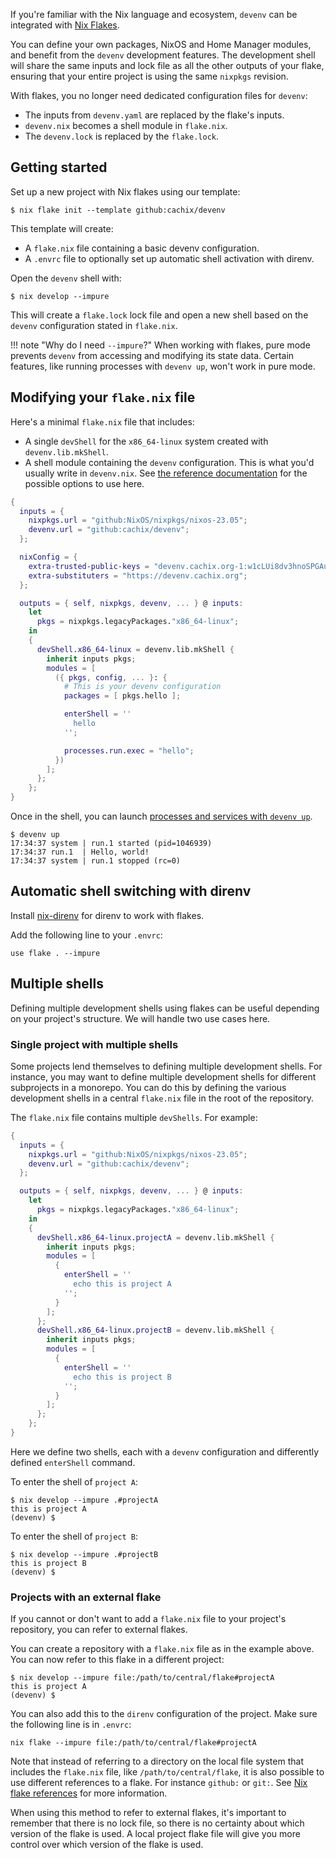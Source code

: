 If you're familiar with the Nix language and ecosystem, `devenv` can be integrated with [Nix Flakes](https://www.tweag.io/blog/2020-05-25-flakes/).

You can define your own packages, NixOS and Home Manager modules, and benefit from the `devenv` development features.
The development shell will share the same inputs and lock file as all the other outputs of your flake, ensuring that your entire project is using the same `nixpkgs` revision.

With flakes, you no longer need dedicated configuration files for `devenv`:

* The inputs from `devenv.yaml` are replaced by the flake's inputs.
* `devenv.nix` becomes a shell module in `flake.nix`.
* The `devenv.lock` is replaced by the `flake.lock`.

## Getting started

Set up a new project with Nix flakes using our template:

```console
$ nix flake init --template github:cachix/devenv
```

This template will create:

* A `flake.nix` file containing a basic devenv configuration.
* A `.envrc` file to optionally set up automatic shell activation with direnv.

Open the `devenv` shell with:

```console
$ nix develop --impure
```

This will create a `flake.lock` lock file and open a new shell based on the `devenv` configuration stated in `flake.nix`.

!!! note "Why do I need `--impure`?"
    When working with flakes, pure mode prevents `devenv` from accessing and modifying its state data.
    Certain features, like running processes with `devenv up`, won't work in pure mode.

## Modifying your `flake.nix` file

Here's a minimal `flake.nix` file that includes:

* A single `devShell` for the `x86_64-linux` system created with `devenv.lib.mkShell`.
* A shell module containing the `devenv` configuration. This is what you'd usually write in `devenv.nix`.
  See [the reference documentation](/reference/options/) for the possible options to use here.

```nix
{
  inputs = {
    nixpkgs.url = "github:NixOS/nixpkgs/nixos-23.05";
    devenv.url = "github:cachix/devenv";
  };

  nixConfig = {
    extra-trusted-public-keys = "devenv.cachix.org-1:w1cLUi8dv3hnoSPGAuibQv+f9TZLr6cv/Hm9XgU50cw=";
    extra-substituters = "https://devenv.cachix.org";
  };

  outputs = { self, nixpkgs, devenv, ... } @ inputs:
    let
      pkgs = nixpkgs.legacyPackages."x86_64-linux";
    in
    {
      devShell.x86_64-linux = devenv.lib.mkShell {
        inherit inputs pkgs;
        modules = [
          ({ pkgs, config, ... }: {
            # This is your devenv configuration
            packages = [ pkgs.hello ];

            enterShell = ''
              hello
            '';

            processes.run.exec = "hello";
          })
        ];
      };
    };
}
```

Once in the shell, you can launch [processes and services with `devenv up`](/processes).

```console
$ devenv up
17:34:37 system | run.1 started (pid=1046939)
17:34:37 run.1  | Hello, world!
17:34:37 system | run.1 stopped (rc=0)
```

## Automatic shell switching with direnv

Install [nix-direnv](https://github.com/nix-community/nix-direnv) for direnv to work with flakes.

Add the following line to your `.envrc`:

```console
use flake . --impure
```

## Multiple shells

Defining multiple development shells using flakes can be useful depending on your project's structure. We will handle two use cases here.

### Single project with multiple shells

Some projects lend themselves to defining multiple development shells. For instance, you may want to define multiple development shells for different subprojects in a monorepo. You can do this by defining the various development shells in a central `flake.nix` file in the root of the repository. 

The `flake.nix` file contains multiple `devShells`. For example:

```nix
{
  inputs = {
    nixpkgs.url = "github:NixOS/nixpkgs/nixos-23.05";
    devenv.url = "github:cachix/devenv";
  };

  outputs = { self, nixpkgs, devenv, ... } @ inputs:
    let
      pkgs = nixpkgs.legacyPackages."x86_64-linux";
    in
    {
      devShell.x86_64-linux.projectA = devenv.lib.mkShell {
        inherit inputs pkgs;
        modules = [
          {
            enterShell = ''
              echo this is project A
            '';
          }
        ];
      };
      devShell.x86_64-linux.projectB = devenv.lib.mkShell {
        inherit inputs pkgs;
        modules = [
          {
            enterShell = ''
              echo this is project B
            '';
          }
        ];
      };
    };
}
```

Here we define two shells, each with a `devenv` configuration and differently defined `enterShell` command.

To enter the shell of `project A`:

```console
$ nix develop --impure .#projectA
this is project A
(devenv) $ 
```

To enter the shell of `project B`:

```console
$ nix develop --impure .#projectB
this is project B
(devenv) $ 
```

### Projects with an external flake

If you cannot or don't want to add a `flake.nix` file to your project's repository, you can refer to external flakes.

You can create a repository with a `flake.nix` file as in the example above. You can now refer to this flake in a different project:

```console
$ nix develop --impure file:/path/to/central/flake#projectA
this is project A
(devenv) $ 
```

You can also add this to the `direnv` configuration of the project. Make sure the following line is in `.envrc`:

```text
nix flake --impure file:/path/to/central/flake#projectA
```

Note that instead of referring to a directory on the local file system that includes the `flake.nix` file, like `/path/to/central/flake`, it is also possible to use different references to a flake. For instance `github:` or `git:`. See [Nix flake references](https://nixos.org/manual/nix/stable/command-ref/new-cli/nix3-flake.html#flake-references) for more information.

When using this method to refer to external flakes, it's important to remember that there is no lock file, so there is no certainty about which version of the flake is used. A local project flake file will give you more control over which version of the flake is used.
